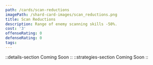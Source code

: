 ```yaml
---
path: /cards/scan-reductions
imagePath: /shard-card-images/scan_reductions.png
title: Scan Reductions
description: Range of enemy scanning skills -50%.
cost: '3'
offenseRating: 0
defenseRating: 0
tags:
---
```

::details-section
Coming Soon
::
::strategies-section
Coming Soon
::